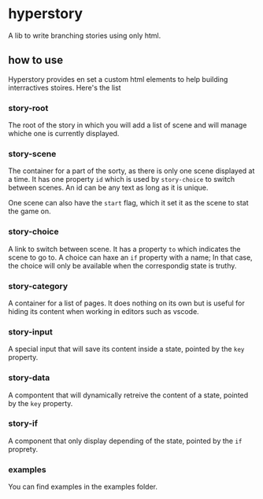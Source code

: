 # hyperstory
A lib to write branching stories using only html.


## how to use
Hyperstory provides en set a custom html elements to help building interractives stoires. Here's the list

### story-root
The root of the story in which you will add a list of scene and will manage whiche one is currently displayed.

### story-scene
The container for a part of the sorty, as there is only one scene displayed at a time. It has one property `id` which is used by `story-choice` to switch between scenes. An id can be any text as long as it is unique.

One scene can also have the `start` flag, which it set it as the scene to stat the game on.

### story-choice
A link to switch between scene. It has a property `to` which indicates the scene to go to. A choice can haxe an `if` property with a name; In that case, the choice will only be available when the correspondig state is truthy.

### story-category
A container for a list of pages. It does nothing on its own but is useful for hiding its content when working in editors such as vscode.

### story-input
A special input that will save its content inside a state, pointed by the `key` property.

### story-data
A compontent that will dynamically retreive the content of a state, pointed by the `key` property.

### story-if
A component that only display depending of the state, pointed by the `if` proprety.

### examples

You can find examples in the examples folder.
